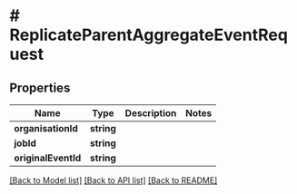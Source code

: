 # # ReplicateParentAggregateEventRequest

## Properties

Name | Type | Description | Notes
------------ | ------------- | ------------- | -------------
**organisationId** | **string** |  |
**jobId** | **string** |  |
**originalEventId** | **string** |  |

[[Back to Model list]](../../README.md#models) [[Back to API list]](../../README.md#endpoints) [[Back to README]](../../README.md)
